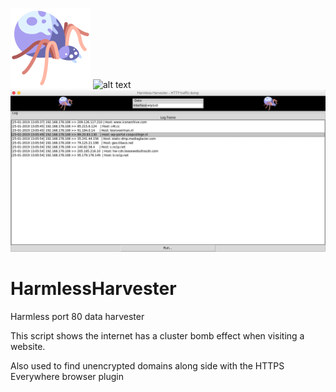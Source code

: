 ![alt text](./icon.png)
![alt text](http://leonvoerman.nl/coding/harmlessharvester.png)
![alt text](./harmlessharvester_v1.png)

# HarmlessHarvester
Harmless port 80 data harvester

This script shows the internet has a cluster bomb effect when visiting a website.

Also used to find unencrypted domains along side with the HTTPS Everywhere browser plugin
